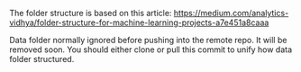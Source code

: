 The folder structure is based on this article: https://medium.com/analytics-vidhya/folder-structure-for-machine-learning-projects-a7e451a8caaa

Data folder normally ignored before pushing into the remote repo. It will be removed soon. You should either clone or pull this commit to unify how data folder structured.


